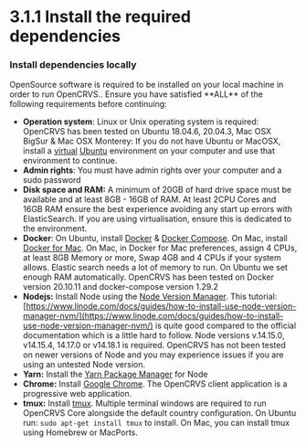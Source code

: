 # 3.1.1 Install the required dependencies



### Install dependencies locally

OpenSource software is required to be installed on your local machine in order to run OpenCRVS..  Ensure you have satisfied \*\*ALL\*\* of the following requirements before continuing:

* **Operation system**: Linux or Unix operating system is required: OpenCRVS has been tested on Ubuntu 18.04.6, 20.04.3, Mac OSX BigSur & Mac OSX Monterey: If you do not have Ubuntu or MacOSX, install a [virtual](https://www.virtualbox.org/) [Ubuntu](https://ubuntu.com/download/desktop) environment on your computer and use that environment to continue.
* **Admin rights**: You must have admin rights over your computer and a sudo password
* **Disk space and RAM:** A minimum of 20GB of hard drive space must be available and at least 8GB - 16GB of RAM.  At least 2CPU Cores and 16GB RAM ensure the best experience avoiding any start up errors with ElasticSearch.  If you are using virtualisation, ensure this is dedicated to the environment.
* **Docker**: On Ubuntu, install [Docker](https://docs.docker.com/engine/install/ubuntu/) & [Docker Compose](https://docs.docker.com/compose/install/). On Mac, install [Docker for Mac](https://docs.docker.com/desktop/mac/install/). On Mac, in Docker for Mac preferences, assign 4 CPUs, at least 8GB Memory or more, Swap 4GB and 4 CPUs if your system allows. Elastic search needs a lot of memory to run. On Ubuntu we set enough RAM automatically. OpenCRVS has been tested on Docker version 20.10.11 and docker-compose version 1.29.2
* **Nodejs:** Install Node using the [Node Version Manager](https://nodejs.org/en/download/package-manager/#nvm).  This tutorial: [https://www.linode.com/docs/guides/how-to-install-use-node-version-manager-nvm/](https://www.linode.com/docs/guides/how-to-install-use-node-version-manager-nvm/) is quite good compared to the official documentation which is a little hard to follow.  Node versions v.14.15.0, v14.15.4, 14.17.0 or v14.18.1 is required.  OpenCRVS has not been tested on newer versions of Node and you may experience issues if you are using an untested Node version.
* **Yarn:** Install the [Yarn Package Manager](https://classic.yarnpkg.com/en/docs/install) for Node
* **Chrome:** Install [Google Chrome](https://www.google.com/chrome). The OpenCRVS client application is a progressive web application.
* **tmux:** Install [tmux](https://github.com/tmux/tmux/wiki). Multiple terminal windows are required to run OpenCRVS Core alongside the default country configuration. On Ubuntu run: `sudo apt-get install tmux` to install. On Mac, you can install tmux using Homebrew or MacPorts.
